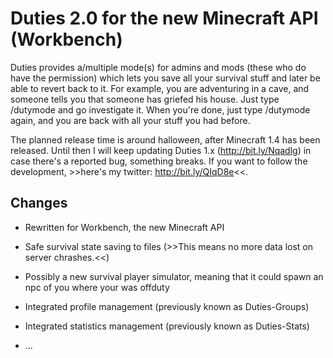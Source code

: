Duties 2.0 for the new Minecraft API (Workbench)
================================================

Duties provides a/multiple mode(s) for admins and mods (these who do have the permission) which lets you save all your survival stuff and later be able to revert back to it. For example, you are adventuring in a cave, and someone tells you that someone has griefed his house. Just type /dutymode and go investigate it. When you're done, just type /dutymode again, and you are back with all your stuff you had before. 

The planned release time is around halloween, after Minecraft 1.4 has been released. Until then I will keep updating Duties 1.x (http://bit.ly/Nqadlg) in case there's a reported bug, something breaks. 
If you want to follow the development, >>here's my twitter: http://bit.ly/QIqD8e<<.

Changes
--------
* Rewritten for Workbench, the new Minecraft API
* Safe survival state saving to files (>>This means no more data lost on server chrashes.<<)
* Possibly a new survival player simulator, meaning that it could spawn an npc of you where your was offduty
* Integrated profile management (previously known as Duties-Groups)
* Integrated statistics management (previously known as Duties-Stats)

* ...